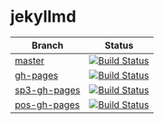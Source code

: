 # jekyllmd


| Branch    | Status    |
| --------- |:---------:|
| [master](https://github.com/olzaragoza/jekyllmd/tree/master) | [![Build Status](https://travis-ci.org/olzaragoza/jekyllmd.svg?branch=master)](https://travis-ci.org/olzaragoza/jekyllmd) |
| [gh-pages](https://github.com/olzaragoza/jekyllmd/tree/gh-pages) | [![Build Status](https://travis-ci.org/olzaragoza/jekyllmd.svg?branch=gh-pages)](https://travis-ci.org/olzaragoza/jekyllmd) |
| [sp3-gh-pages](https://github.com/olzaragoza/jekyllmd/tree/sp3-gh-pages) | [![Build Status](https://travis-ci.org/olzaragoza/jekyllmd.svg?branch=sp3-gh-pages)](https://travis-ci.org/olzaragoza/jekyllmd) |
| [pos-gh-pages](https://github.com/olzaragoza/jekyllmd/tree/pos-gh-pages) | [![Build Status](https://travis-ci.org/olzaragoza/jekyllmd.svg?branch=pos-gh-pages)](https://travis-ci.org/olzaragoza/jekyllmd) |
